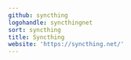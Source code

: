 ```yaml
---
github: syncthing
logohandle: syncthingnet
sort: syncthing
title: Syncthing
website: 'https://syncthing.net/'
---
```

